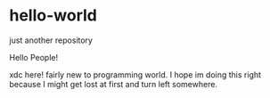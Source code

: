 # hello-world
just another repository

Hello People!

xdc here! fairly new to programming world. 
I hope im doing this right because 
I might get lost at first and turn left somewhere.
